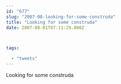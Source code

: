 ```yaml
---
id: "677"
slug: "2007-08-looking-for-some-construda"
title: "Looking for some construda"
date: 2007-08-01T07:11:29.000Z



tags:

  - "tweets"
---
```

<div class="sqs-html-content">
  <p>Looking for some construda</p>
</div>
